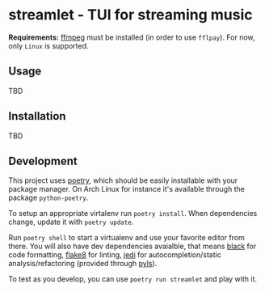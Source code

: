 # streamlet - TUI for streaming music

**Requirements:** [ffmpeg] must be installed (in order to use `fflpay`). For now, only `Linux` is supported.

## Usage

TBD

## Installation

TBD

## Development

This project uses [poetry][], which should be easily installable with your package manager.
On Arch Linux for instance it's available through the package `python-poetry`.

To setup an appropriate virtalenv run `poetry install`. When dependencies change, update it
with `poetry update`.

Run `poetry shell` to start a virtualenv and use your favorite editor from there.
You will also have dev dependencies avaialble, that means [black][] for code formatting,
[flake8][] for linting, [jedi][] for autocompletion/static analysis/refactoring (provided
through [pyls][]).

To test as you develop, you can use `poetry run streamlet` and play with it.

[ffmpeg]: https://ffmpeg.org
[poetry]: https://python-poetry.org
[black]: https://github.com/psf/black
[flake8]: https://github.com/PyCQA/flake8
[jedi]: https://github.com/davidhalter/jedi
[pyls]: https://github.com/palantir/python-language-server

